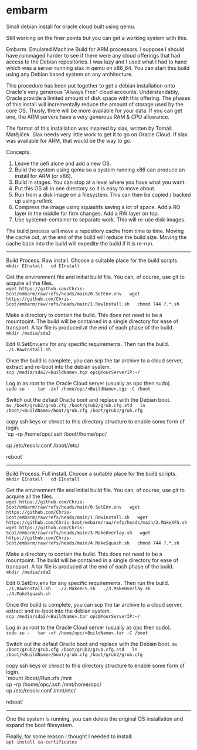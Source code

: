 # embarm
Small debian install for oracle cloud built using qemu.

Still working on the finer points but you can get a working system with this.

Embarm.  Emulated Machine Build for ARM processors.  I suppose I should have rummaged harder to see if there were any cloud offerings that had access to the Debian repositories.
I was lazy and I used what I had to hand which was a server running slax in qemu on x86_64.
You can start this build using any Debian based system on any architecture.

This procedure has been put together to get a debian installation onto Oracle's very generous "Always Free" cloud accounts.
Understandably, Oracle provide a limited amount of disk space with this offering.  The phases of this install will incrementally reduce the amount of storage used by the core OS.  Thusly, there will be more available for your data.
If you can get one, the ARM servers have a very generous RAM & CPU allowance.

The format of this installation was inspired by slax, written by Tomáš Matějíček.  Slax needs very little work to get it to go on Oracle Cloud.  If slax was available for ARM, that would be the way to go.

Concepts.
1.  Leave the uefi alone and add a new OS.
2.  Build the system using qemu so a system running x86 can produce an install for ARM (or x86).
3.  Build in stages.  You can stop at a level where you have what you want.
4.  Put this OS all in one directory so it is easy to move about.
5.  Run from a disk image on a filesystem.  This can then be copied / backed up using reflink.
6.  Compress the image using squashfs saving a lot of space.  Add a RO layer in the middle for firm changes.  Add a RW layer on top.
7.  Use systemd-container to separate work.  This will re-use disk images.

The build process will move a repository cache from time to time.
Moving the cache out, at the end of the build will reduce the build size.
Moving the cache back into the build will expedite the build if it is re-run.

---
Build Process.  Raw install.
Choose a suitable place for the build scripts.  
`mkdir EInstall  
cd EInstall`

Get the environment file and initial build file.  You can, of course, use git to acquire all the files.  
`wget https://github.com/Chris-Scot/embarm/raw/refs/heads/main/0.SetEnv.env  
wget https://github.com/Chris-Scot/embarm/raw/refs/heads/main/1.RawInstall.sh  
chmod 744 ?.*.sh`

Make a directory to contain the build.  This does not need to be a mountpoint.  The build will be contained in a single directory for ease of transport.  A tar file is produced at the end of each phase of the build.  
`mkdir /media/sda2`

Edit 0.SetEnv.env for any specific requirements.  Then run the build.  
`./1.RawInstall.sh`

Once the build is complete, you can scp the tar archive to a cloud server, extract and re-boot into the debian system.  
`scp /media/sda2/<BuildName>.tgz opc@YourServerIP:~/`

Log in as root to the Oracle Cloud server (usually as opc then sudo).  
`sudo su -  
tar -zxf /home/opc/<BuildName>.tgz -C /boot`

Switch out the defaut Oracle boot and replace with the Debian boot.  
`mv /boot/grub2/grub.cfg /boot/grub2/grub.cfg.std  
ln /boot/<BuildName>/boot/grub.cfg /boot/grub2/grub.cfg`

copy ssh keys or chroot to this directory structure to enable some form of login.  
`cp -rp /home/opc/.ssh /boot/<BuildName>/home/opc/

cp /etc/resolv.conf /boot/<BuildName>/etc/

reboot`

---

Build Process.  Full install.
Choose a suitable place for the build scripts.  
`mkdir EInstall  
cd EInstall`

Get the environment file and initial build file.  You can, of course, use git to acquire all the files.  
`wget https://github.com/Chris-Scot/embarm/raw/refs/heads/main/0.SetEnv.env  
wget https://github.com/Chris-Scot/embarm/raw/refs/heads/main/1.RawInstall.sh  
wget https://github.com/Chris-Scot/embarm/raw/refs/heads/main/2.MakeXFS.sh  
wget https://github.com/Chris-Scot/embarm/raw/refs/heads/main/3.MakeOverlay.sh  
wget https://github.com/Chris-Scot/embarm/raw/refs/heads/main/4.MakeSquash.sh  
chmod 744 ?.*.sh`

Make a directory to contain the build.  This does not need to be a mountpoint.  The build will be contained in a single directory for ease of transport.  A tar file is produced at the end of each phase of the build.  
`mkdir /media/sda2`

Edit 0.SetEnv.env for any specific requirements.  Then run the build.  
`./1.RawInstall.sh  
./2.MakeXFS.sh  
./3.MakeOverlay.sh  
./4.MakeSquash.sh`

Once the build is complete, you can scp the tar archive to a cloud server, extract and re-boot into the debian system.  
`scp /media/sda2/<BuildName>.tar opc@YourServerIP:~/`

Log in as root to the Oracle Cloud server (usually as opc then sudo).  
`sudo su -  
tar -xf /home/opc/<BuildName>.tar -C /boot`

Switch out the defaut Oracle boot and replace with the Debian boot.
`mv /boot/grub2/grub.cfg /boot/grub2/grub.cfg.std  
ln /boot/<BuildName>/boot/grub.cfg /boot/grub2/grub.cfg`

copy ssh keys or chroot to this directory structure to enable some form of login.  
`mount /boot/<BuildName>/Run.xfs /mnt  
cp -rp /home/opc/.ssh /mnt/home/opc/  
cp /etc/resolv.conf /mnt/etc/

reboot`

---

One the system is running, you can delete the original OS installation and expand the boot filesystem.

Finally, for some reason I thought I needed to install:  
`apt install ca-certificates`
